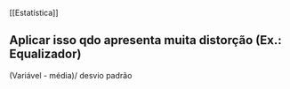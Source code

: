 [[Estatística]]

## Aplicar isso qdo apresenta muita distorção (Ex.: Equalizador)

(Variável - média)/ desvio padrão
